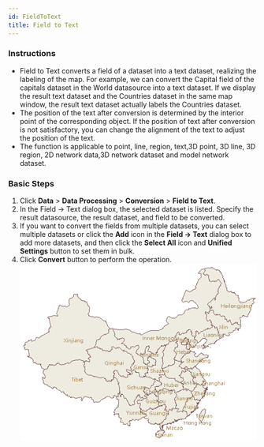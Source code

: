 ```yaml
---
id: FieldToText
title: Field to Text
---
```

### Instructions

  * Field to Text converts a field of a dataset into a text dataset, realizing the labeling of the map. For example, we can convert the Capital field of the capitals dataset in the World datasource into a text dataset. If we display the result text dataset and the Countries dataset in the same map window, the result text dataset actually labels the Countries dataset.
  * The position of the text after conversion is determined by the interior point of the corresponding object. If the position of text after conversion is not satisfactory, you can change the alignment of the text to adjust the position of the text.
  * The function is applicable to point, line, region, text,3D point, 3D line, 3D region, 2D network data,3D network dataset and model network dataset.

### Basic Steps

  1. Click **Data** > **Data Processing** > **Conversion** > **Field to Text**.
  2. In the Field -> Text dialog box, the selected dataset is listed. Specify the result datasource, the result dataset, and field to be converted.
  3. If you want to convert the fields from multiple datasets, you can select multiple datasets or click the **Add** icon in the **Field -> Text** dialog box to add more datasets, and then click the **Select All** icon and **Unified Settings** button to set them in bulk.
  4. Click **Convert** button to perform the operation.
![](img/FieldToText.png)  
